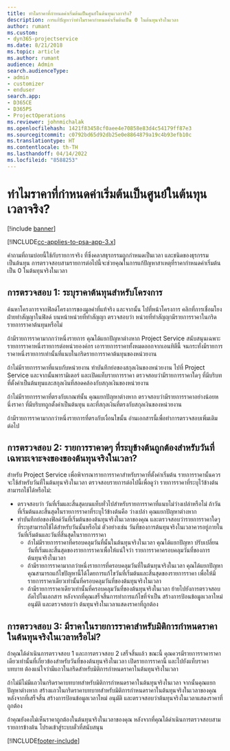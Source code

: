 ```yaml
---
title: ทำไมราคาที่กำหนดค่าเริ่มต้นเป็นศูนย์ในต้นทุนเวลาจริง?
description: การแก้ปัญหาว่าทำไมราคากำหนดค่าเริ่มต้นเป็น 0 ในต้นทุนจริงในเวลา
author: rumant
ms.custom:
- dyn365-projectservice
ms.date: 8/21/2018
ms.topic: article
ms.author: rumant
audience: Admin
search.audienceType:
- admin
- customizer
- enduser
search.app:
- D365CE
- D365PS
- ProjectOperations
ms.reviewer: johnmichalak
ms.openlocfilehash: 1421f83458cf0aee4e70858e83d4c54179ff87e3
ms.sourcegitcommit: c0792bd65d92db25e0e8864879a19c4b93efb10c
ms.translationtype: HT
ms.contentlocale: th-TH
ms.lasthandoff: 04/14/2022
ms.locfileid: "8588253"
---
```

# <a name="why-is-the-price-defaulting-to-zero-on-time-cost-actuals"></a>ทำไมราคาที่กำหนดค่าเริ่มต้นเป็นศูนย์ในต้นทุนเวลาจริง?

[!include [banner](../includes/psa-now-project-operations.md)]

[!INCLUDE[cc-applies-to-psa-app-3.x](../includes/cc-applies-to-psa-app-3x.md)]

คำถามที่ถามบ่อยนี้ใช้กับรายการจริง ที่ซึ่งคลาสธุรกรรมถูกกำหนดเป็นเวลา และชนิดของธุรกรรมเป็นต้นทุน การตรวจสอบสามรายการต่อไปนี้จะช่วยคุณในการแก้ปัญหาสาเหตุที่ราคากำหนดค่าเริ่มต้นเป็น 0 ในต้นทุนจริงในเวลา
 
## <a name="check-1-identify-the-cost-price-list-for-the-project"></a>การตรวจสอบ 1: ระบุราคาต้นทุนสำหรับโครงการ

ค้นหาโครงการจากฟิลด์โครงการของมูลค่าที่แท้จริง และจากนั้น ไปที่หน้าโครงการ คลิกที่การเชื่อมโยงฝ่ายทำสัญญาในฟิลด์ บนหน้าหน่วยที่ทำสัญญา ตรวจสอบว่า หน่วยที่ทำสัญญามีรายการราคาในกริดรายการราคาต้นทุนหรือไม่

ถ้ามีรายการราคามากกว่าหนึ่งรายการ คุณได้แยกปัญหาต่างหาก Project Service สนับสนุนเฉพาะรายการราคาหนึ่งรายการต่อหน่วยองค์กร เอารายการราคาทั้งหมดออกจากเอนทิตีนี้ จนกระทั่งมีรายการราคาหนึ่งรายการเท่านั้นที่แนบในกริดรายการราคาต้นทุนของหน่วยงาน

ถ้าไม่มีรายการราคาที่แนบกับหน่วยงาน ทำบันทึกย่อของสกุลเงินของหน่วยงาน ไปที่ Project Service และจากนั้นพารามิเตอร์ และเปิดแท็บรายการราคา ตรวจสอบว่ามีรายการราคาใดๆ ที่มีบริบทที่ตั้งค่าเป็นต้นทุนและสกุลเงินที่สอดคล้องกับสกุลเงินของหน่วยงาน
 
ถ้าไม่มีรายการราคาที่ตรงกับเกณฑ์นั้น คุณแยกปัญหาต่างหาก ตรวจสอบว่ามีรายการราคาอย่างน้อยหนึ่งราคา ที่มีบริบทถูกตั้งค่าเป็นต้นทุน และที่สกุลเงินที่ตรงกับสกุลเงินของหน่วยงาน

ถ้ามีรายการราคามากกว่าหนึ่งรายการที่ตรงกับเงื่อนไขนั้น อ่านเอกสารนี้เพื่อทำการตรวจสอบเพิ่มเติมต่อไป

## <a name="check-2-are-any-of-the-price-lists-identified-above-valid-for-the-specific-date-of-the-time-cost-actual"></a>การตรวจสอบ 2: รายการราคาดๆ ที่ระบุข้างต้นถูกต้องสำหรับวันที่เฉพาะเจาะจงของของต้นทุนจริงในเวลา?

สำหรับ Project Service เพื่อพิจารณารายการราคาสำหรับราคาที่ตั้งค่าเริ่มต้น รายการราคานั้นควรจะใช้สำหรับวันที่ในต้นทุนจริงในเวลา ตรวจสอบรายการต่อไปนี้เพื่อดูว่า รายการราคาที่ระบุไว้ข้างต้นสามารถใช้ได้หรือไม่:

- ตรวจสอบว่า วันที่เริ่มและสิ้นสุดบนแท็บทั่วไปสำหรับรายการราคาที่แนบไม่ว่างเปล่าหรือไม่ ถ้าวันที่เริ่มต้นและสิ้นสุดในรายการราคาที่ระบุไว้ข้างต้นคือ ว่างเปล่า คุณแยกปัญหาต่างหาก 
- ทำบันทึกย่อของฟิลด์วันที่เริ่มต้นของต้นทุนจริงในเวลาของคุณ และตรวจสอบว่ารายการราคาใดๆ ที่ระบุสามารถใช้ได้สำหรับวันนั้นหรือไม่ ตัวอย่างเช่น วันที่ของการต้นทุนจริงในเวลาควรอยู่ภายในวันที่เริ่มต้นและวันที่สิ้นสุดในรายการราคา 
    - ถ้าไม่มีรายการราคาที่ครอบคลุมวันที่นั้นในต้นทุนจริงในเวลา คุณได้แยกปัญหา ปรับเปลี่ยนวันที่เริ่มและสิ้นสุดของรายการราคาเพื่อให้แน่ใจว่า รายการราคาครอบคลุมวันที่ของการต้นทุนจริงในเวลา 
    - ถ้ามีรายการราคามากกว่าหนึ่งรายการที่ครอบคลุมวันที่ในต้นทุนจริงในเวลา คุณได้แยกปัญหา คุณสามารถแก้ไขปัญหานี้ได้โดยการแก้ไขวันที่เริ่มต้นและสิ้นสุดของรายการราคา เพื่อให้มีรายการราคาเดียวเท่านั้นที่ครอบคลุมวันที่ของต้นทุนจริงในเวลา 
    - ถ้ามีรายการราคาเดียวเท่านั้นที่ครอบคลุมวันที่ของต้นทุนจริงในเวลา ย้ายไปยังการตรวจสอบถัดไปในเอกสาร
หลังจากที่คุณเสร็จสิ้นการทำการแก้ไขที่จำเป็น สร้างการป้อนข้อมูลเวลาใหม่ อนุมัติ และตรวจสอบว่า ต้นทุนจริงในเวลาแสดงราคาที่ถูกต้อง

## <a name="check-3-is-there-a-price-in-the-price-list-for-the-pricing-dimensions-on-the-time-cost-actual"></a>การตรวจสอบ 3: มีราคาในรายการราคาสำหรับมิติการกำหนดราคาในต้นทุนจริงในเวลาหรือไม่?

ถ้าคุณได้ดำเนินการตรวจสอบ 1 และการตรวจสอบ 2 เสร็จสิ้นแล้ว ขณะนี้ คุณควรมีรายการราคาราคาเดียวเท่านั้นที่เกี่ยวข้องสำหรับวันที่ของต้นทุนจริงในเวลา เปิดรายการราคานี้ และไปยังแท็บราคาบทบาท ต้องแน่ใจว่ามีแถวในกริดสำหรับมิติการกำหนดราคาในต้นทุนจริงในเวลา

ถ้าไม่มีไม่มีแถวในกริดราคาบทบาทสำหรับมิติการกำหนดราคาในต้นทุนจริงในเวลา จากนั้นคุณแยกปัญหาต่างหาก สร้างแถวในกริดราคาบทบาทสำหรับมิติการกำหนดราคาในต้นทุนจริงในเวลาของคุณ หลังจากที่เสร็จสิ้น สร้างการป้อนข้อมูลเวลาใหม่ อนุมัติ และตรวจสอบว่าต้นทุนจริงในเวลาแสดงราคาที่ถูกต้อง
 
ถ้าคุณยังคงไม่เห็นราคาถูกต้องในต้นทุนจริงในเวลาของคุณ หลังจากที่คุณได้ดำเนินการตรวจสอบสามรายการข้างต้น โปรดเข้าสู่ระบบตั๋วที่สนับสนุน





[!INCLUDE[footer-include](../includes/footer-banner.md)]
